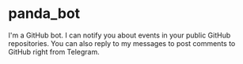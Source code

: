 # panda_bot
I'm a GitHub bot. I can notify you about events in your public GitHub repositories. You can also reply to my messages to post comments to GitHub right from Telegram.
